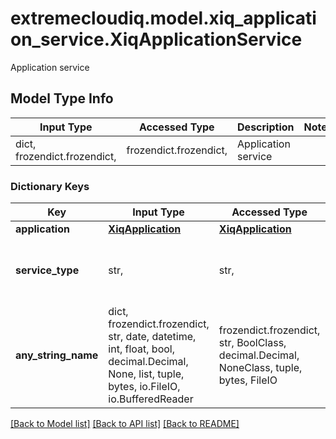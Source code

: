 # extremecloudiq.model.xiq_application_service.XiqApplicationService

Application service

## Model Type Info
Input Type | Accessed Type | Description | Notes
------------ | ------------- | ------------- | -------------
dict, frozendict.frozendict,  | frozendict.frozendict,  | Application service | 

### Dictionary Keys
Key | Input Type | Accessed Type | Description | Notes
------------ | ------------- | ------------- | ------------- | -------------
**application** | [**XiqApplication**](XiqApplication.md) | [**XiqApplication**](XiqApplication.md) |  | [optional] 
**service_type** | str,  | str,  | Service Type. | [optional] must be one of ["NETWORK", "APPLICATION", ] 
**any_string_name** | dict, frozendict.frozendict, str, date, datetime, int, float, bool, decimal.Decimal, None, list, tuple, bytes, io.FileIO, io.BufferedReader | frozendict.frozendict, str, BoolClass, decimal.Decimal, NoneClass, tuple, bytes, FileIO | any string name can be used but the value must be the correct type | [optional]

[[Back to Model list]](../../README.md#documentation-for-models) [[Back to API list]](../../README.md#documentation-for-api-endpoints) [[Back to README]](../../README.md)

